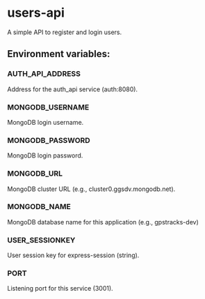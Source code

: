# users-api
A simple API to register and login users.

## Environment variables:

### AUTH_API_ADDRESS
Address for the auth_api service (auth:8080).

### MONGODB_USERNAME
MongoDB login username.

### MONGODB_PASSWORD
MongoDB login password.

### MONGODB_URL
MongoDB cluster URL (e.g., cluster0.ggsdv.mongodb.net).

### MONGODB_NAME
MongoDB database name for this application (e.g., gpstracks-dev)

### USER_SESSIONKEY
User session key for express-session (string).

### PORT
Listening port for this service (3001).
